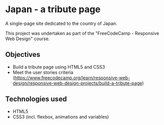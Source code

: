 # Japan - a tribute page
A single-page site dedicated to the country of Japan.

This project was undertaken as part of the "FreeCodeCamp - Responsive Web Design" course.

## Objectives
- Build a tribute page using HTML5 and CSS3
- Meet the user stories criteria (https://www.freecodecamp.org/learn/responsive-web-design/responsive-web-design-projects/build-a-tribute-page) 

## Technologies used
- HTML5
- CSS3 (incl. flexbox, animations and variables)
